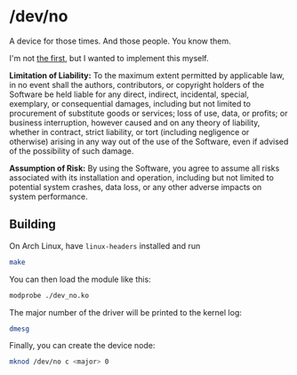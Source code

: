 # /dev/no

A device for those times. And those people. You know them.

I'm not [the first](https://github.com/kemenril/devno), but I wanted to
implement this myself.

**Limitation of Liability:** To the maximum extent permitted by
applicable law, in no event shall the authors, contributors, or
copyright holders of the Software be held liable for any direct,
indirect, incidental, special, exemplary, or consequential damages,
including but not limited to procurement of substitute goods or
services; loss of use, data, or profits; or business interruption,
however caused and on any theory of liability, whether in contract,
strict liability, or tort (including negligence or otherwise) arising
in any way out of the use of the Software, even if advised of the
possibility of such damage.

**Assumption of Risk:** By using the Software, you agree to assume all
risks associated with its installation and operation, including but not
limited to potential system crashes, data loss, or any other adverse
impacts on system performance.

## Building

On Arch Linux, have `linux-headers` installed and run

```sh
make
```

You can then load the module like this:

```sh
modprobe ./dev_no.ko
```

The major number of the driver will be printed to the kernel log:

```sh
dmesg
```

Finally, you can create the device node:

```sh
mknod /dev/no c <major> 0
```

